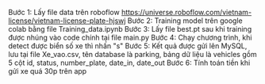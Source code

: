 Bước 1: Lấy file data trên roboflow https://universe.roboflow.com/vietnam-license/vietnam-license-plate-hjswj 
Bước 2: Training model trên google colab bằng file Training_data.ipynb
Bước 3: Lấy file best.pt sau khi training được nhúng vào code chính tại file main.py
Bước 4: Chạy chương trình, khi detect được biển số xe thì nhấn "s"
Bước 5: Kết quả được gửi lên MySQL, lưu tại file Xe_vao.csv, tên database là parking, bảng dữ liệu là vehicles gồm 5 cột id, status, number_plate, date_in, date_out
Bước 6: Tính toán tiền khi gửi xe quá 30p trên app
